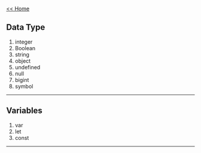 
[<< Home](../README.md)



## Data Type

1. integer   
2. Boolean 
3. string 
4. object    
5. undefined  
6. null  
7. bigint  
8. symbol  

<hr>

## Variables

1. var
2. let
3. const

<hr>

##






